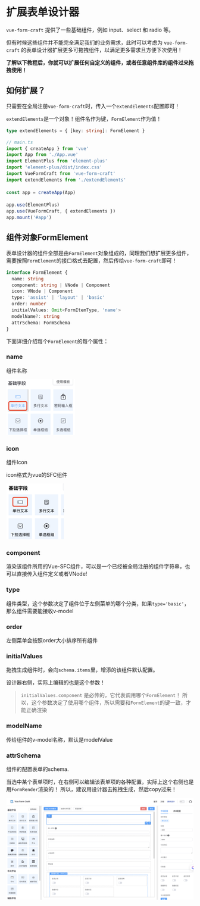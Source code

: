 # 扩展表单设计器

`vue-form-craft` 提供了一些基础组件，例如 input、select 和 radio 等。

但有时候这些组件并不能完全满足我们的业务需求，此时可以考虑为 `vue-form-craft` 的表单设计器扩展更多可拖拽组件，以满足更多需求且方便下次使用！

**了解以下教程后，你就可以扩展任何自定义的组件，或者任意组件库的组件过来拖拽使用！**


## 如何扩展？

只需要在全局注册`vue-form-craft`时，传入一个`extendElements`配置即可！

`extendElements`是一个对象！组件名作为键，`FormElement`作为值！ 

```ts
type extendElements = { [key: string]: FormElement }

```

```ts
// main.ts
import { createApp } from 'vue'
import App from './App.vue'
import ElementPlus from 'element-plus'
import 'element-plus/dist/index.css'
import VueFormCraft from 'vue-form-craft'
import extendElements from './extendElements'

const app = createApp(App)

app.use(ElementPlus)
app.use(VueFormCraft, { extendElements })
app.mount('#app')

```


## 组件对象FormElement

表单设计器的组件全部是由`FormElement`对象组成的，同理我们想扩展更多组件，需要按照`FormElement`的接口格式去配置，然后传给`vue-form-craft`即可！

```ts
interface FormElement {
  name: string
  component: string | VNode | Component
  icon: VNode | Component
  type: 'assist' | 'layout' | 'basic'
  order: number
  initialValues: Omit<FormItemType, 'name'>
  modelName?: string
  attrSchema: FormSchema
}
```

下面详细介绍每个`FormElement`的每个属性：

### name 

组件名称

<img src="../assets/name.png" style="height:150px" />

### icon

组件Icon

icon格式为vue的SFC组件

<img src="../assets/icon.png" style="height:150px" />

### component

渲染该组件所用的Vue-SFC组件，可以是一个已经被全局注册的组件字符串，也可以直接传入组件定义或者VNode!

### type

组件类型，这个参数决定了组件位于左侧菜单的哪个分类，如果`type='basic'`，那么组件需要能接收v-model

### order

左侧菜单会按照order大小排序所有组件

### initialValues

拖拽生成组件时，会向`schema.items`里，增添的该组件默认配置。 

设计器右侧，实际上编辑的也是这个参数！

> `initialValues.component` 是必传的，它代表调用哪个`FormElement`！ 所以，这个参数决定了使用哪个组件，所以需要和`FormElement`的键一致，才能正确渲染

### modelName

传给组件的v-model名称，默认是modelValue

### attrSchema

组件的配置表单的schema.

当选中某个表单项时，在右侧可以编辑该表单项的各种配置，实际上这个右侧也是用`FormRender`渲染的！ 所以，建议用设计器去拖拽生成，然后copy过来！

![alt text](../assets/attr.png)